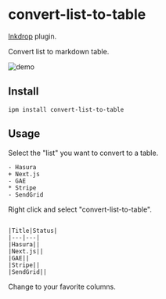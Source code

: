 # convert-list-to-table

[Inkdrop](https://www.inkdrop.app/) plugin.

Convert list to markdown table.

![demo](https://user-images.githubusercontent.com/73400337/122696575-5ba22f80-d27e-11eb-8eb9-5657f4106185.gif)

## Install
```
ipm install convert-list-to-table
```

## Usage
Select the "list" you want to convert to a table.

```
- Hasura
+ Next.js
- GAE
* Stripe
- SendGrid
```

Right click and select "convert-list-to-table".
```

|Title|Status|
|---|---|
|Hasura||
|Next.js||
|GAE||
|Stripe||
|SendGrid||

```

Change to your favorite columns.
